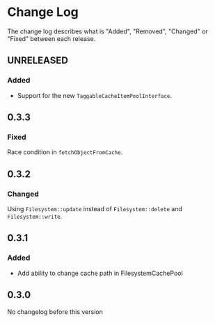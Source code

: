 # Change Log

The change log describes what is "Added", "Removed", "Changed" or "Fixed" between each release. 

## UNRELEASED

### Added

* Support for the new `TaggableCacheItemPoolInterface`. 

## 0.3.3

### Fixed

Race condition in `fetchObjectFromCache`.

## 0.3.2

### Changed

Using `Filesystem::update` instead of `Filesystem::delete` and `Filesystem::write`.

## 0.3.1

### Added

* Add ability to change cache path in FilesystemCachePool

## 0.3.0

No changelog before this version
